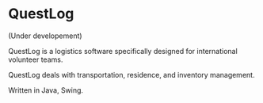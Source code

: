 # QuestLog

(Under developement)

QuestLog is a logistics software specifically designed for international volunteer teams.

QuestLog deals with transportation, residence, and inventory management.

Written in Java, Swing.
